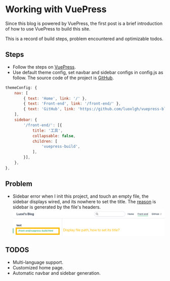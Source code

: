 # Working with VuePress

Since this blog is powered by VuePress, the first post is a brief introduction of how to use VuePress to build this site.

This is a record of build steps, problem encountered and optimizable todos.

## Steps
- Follow the steps on [VuePress](https://vuepress.vuejs.org/).
- Use default theme config, set navbar and sidebar configs in config.js as follow. The source code of the project is [GitHub](https://github.com/luoxlgh/vuepress-blog-source).
```js
themeConfig: {
    nav: [
        { text: 'Home', link: '/' },
        { text: 'Front-end', link: '/front-end/' },
        { text: 'GitHub', link: 'https://github.com/luoxlgh/vuepress-blog-source' },
    ],
    sidebar: {
        '/front-end/': [{
            title: '工具',
            collapsable: false,
            children: [
                'vuepress-build',
            ],
        }],
    },
},
```

## Problem
- Sidebar error
when I init this project, and touch an empty file, the sidebar displays wired, and its nowhere to set the title. The [reason](https://vuepress.vuejs.org/default-theme-config/#sidebar) is sidebar is generated by the file's headers.
![sideimage](./assets/vuepress1.png)

## TODOS
- Multi-language support.
- Customized home page.
- Automatic navbar and sidebar generation.
